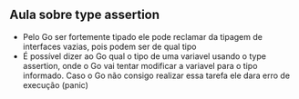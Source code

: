 ## Aula sobre type assertion

- Pelo Go ser fortemente tipado ele pode reclamar da tipagem de interfaces vazias, pois podem ser de qual tipo
- É possível dizer ao Go qual o tipo de uma variavel usando o type assertion, onde o Go vai tentar modificar a variavel para o tipo informado. Caso o Go não consigo realizar essa tarefa ele dara erro de execução (panic)